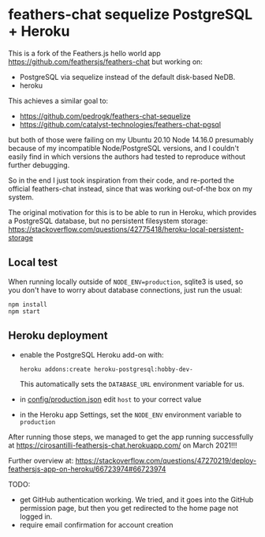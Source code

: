 # feathers-chat sequelize PostgreSQL + Heroku

This is a fork of the Feathers.js hello world app https://github.com/feathersjs/feathers-chat but working on:

- PostgreSQL via sequelize instead of the default disk-based NeDB.
- heroku

This achieves a similar goal to:

- https://github.com/pedrogk/feathers-chat-sequelize
- https://github.com/catalyst-technologies/feathers-chat-pgsql

but both of those were failing on my Ubuntu 20.10 Node 14.16.0 presumably because of my incompatible Node/PostgreSQL versions, and I couldn't easily find in which versions the authors had tested to reproduce without further debugging.

So in the end I just took inspiration from their code, and re-ported the official feathers-chat instead, since that was working out-of-the box on my system.

The original motivation for this is to be able to run in Heroku, which provides a PostgreSQL database, but no persistent filesystem storage: https://stackoverflow.com/questions/42775418/heroku-local-persistent-storage

## Local test

When running locally outside of `NODE_ENV=production`, sqlite3 is used, so you don't have to worry about database connections, just run the usual:

```
npm install
npm start
```

## Heroku deployment

- enable the PostgreSQL Heroku add-on with:

  ```
  heroku addons:create heroku-postgresql:hobby-dev-
  ```

  This automatically sets the `DATABASE_URL` environment variable for us.
- in [config/production.json](config/production.json) edit `host` to your correct value
- in the Heroku app Settings, set the `NODE_ENV` environment variable to `production`

After running those steps, we managed to get the app running successfully at <https://cirosantilli-feathersjs-chat.herokuapp.com/> on March 2021!!!

Further overview at: https://stackoverflow.com/questions/47270219/deploy-feathersjs-app-on-heroku/66723974#66723974

TODO:

- get GitHub authentication working. We tried, and it goes into the GitHub permission page, but then you get redirected to the home page not logged in.
- require email confirmation for account creation
